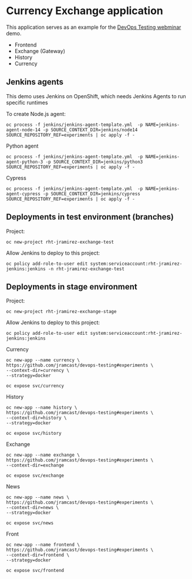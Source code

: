 # Currency Exchange application

This application serves as an example for the [DevOps Testing webminar](https://www.redhat.com/en/events/webinar/devops-testing-building-an-automated-test-driven-workflow-for-development-and-continuous-integration) demo.

- Frontend
- Exchange (Gateway)
- History
- Currency


## Jenkins agents

This demo uses Jenkins on OpenShift, which needs Jenkins Agents to run specific runtimes

To create Node.js agent:

```
oc process -f jenkins/jenkins-agent-template.yml  -p NAME=jenkins-agent-node-14 -p SOURCE_CONTEXT_DIR=jenkins/node14 SOURCE_REPOSITORY_REF=experiments | oc apply -f -
```

Python agent

```
oc process -f jenkins/jenkins-agent-template.yml  -p NAME=jenkins-agent-python-3 -p SOURCE_CONTEXT_DIR=jenkins/python3 SOURCE_REPOSITORY_REF=experiments | oc apply -f -
```

Cypress

```
oc process -f jenkins/jenkins-agent-template.yml  -p NAME=jenkins-agent-cypress -p SOURCE_CONTEXT_DIR=jenkins/cypress SOURCE_REPOSITORY_REF=experiments | oc apply -f -
```


## Deployments in test environment (branches)

Project:

```
oc new-project rht-jramirez-exchange-test

```

Allow Jenkins to deploy to this project:

```
oc policy add-role-to-user edit system:serviceaccount:rht-jramirez-jenkins:jenkins -n rht-jramirez-exchange-test
```




## Deployments in stage environment

Project:

```
oc new-project rht-jramirez-exchange-stage

```

Allow Jenkins to deploy to this project:

```
oc policy add-role-to-user edit system:serviceaccount:rht-jramirez-jenkins:jenkins
```

Currency

```
oc new-app --name currency \
https://github.com/jramcast/devops-testing#experiments \
--context-dir=currency \
--strategy=docker

oc expose svc/currency
```


History

```
oc new-app --name history \
https://github.com/jramcast/devops-testing#experiments \
--context-dir=history \
--strategy=docker

oc expose svc/history
```


Exchange

```
oc new-app --name exchange \
https://github.com/jramcast/devops-testing#experiments \
--context-dir=exchange

oc expose svc/exchange
```


News

```
oc new-app --name news \
https://github.com/jramcast/devops-testing#experiments \
--context-dir=news \
--strategy=docker

oc expose svc/news
```

Front

```
oc new-app --name frontend \
https://github.com/jramcast/devops-testing#experiments \
--context-dir=frontend \
--strategy=docker

oc expose svc/frontend
```